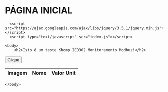 <html>
    
   <head>
      <h1>PÁGINA INICIAL</h1>
      
      <script src="https://ajax.googleapis.com/ajax/libs/jquery/3.5.1/jquery.min.js"></script>
      <script type="text/javascript" scr="index.js"></script>
   </head>

    <body>
        <h2>Isto é um teste Khomp IED302 Monitoramento Modbus!</h2> 

  <button onclick="myFunction()">Clique</button>

<script>
function myFunction() {
  alert("Você clicou no botão!");
}
</script>

<table>
    <thead>
        <tr>
            <th>Imagem</th>
            <th>Nome</th>
            <th>Valor Unit</th>            
        </tr>
    </thead>
    <tbody id="itens"></tbody>
</table>
        
    </body>

</html>
